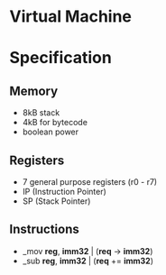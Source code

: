 # Virtual Machine

# Specification

## Memory
- 8kB stack
- 4kB for bytecode
- boolean power
## Registers
- 7 general purpose registers (r0 - r7)
- IP (Instruction Pointer)
- SP (Stack Pointer)
## Instructions
- _mov **reg**, **imm32** | (**req** -> **imm32**)
- _sub **reg**, **imm32** | (**req** += **imm32**)
